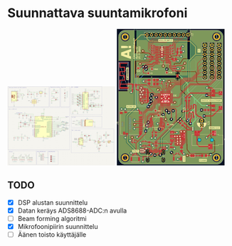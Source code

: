 # Suunnattava suuntamikrofoni 

<p float="left">
  <img src="images/ESP32-DSP_chematic.jpg" width="48%" />
  <img src="images/ESP32-DSP_pcb.jpg" width="48%" /> 
</p>


## TODO
* [x] DSP alustan suunnittelu
* [x] Datan keräys ADS8688-ADC:n avulla
* [ ] Beam forming algoritmi
* [x] Mikrofoonipiirin suunnittelu
* [ ] Äänen toisto käyttäjälle